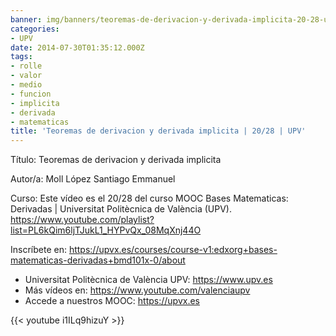 ```yaml
---
banner: img/banners/teoremas-de-derivacion-y-derivada-implicita-20-28-upv.jpg
categories:
- UPV
date: 2014-07-30T01:35:12.000Z
tags:
- rolle
- valor
- medio
- funcion
- implicita
- derivada
- matematicas
title: 'Teoremas de derivacion y derivada implicita | 20/28 | UPV'
---
```


Título: Teoremas de derivacion y derivada implicita

Autor/a: Moll López Santiago Emmanuel

Curso: Este vídeo es el 20/28 del curso MOOC Bases Matematicas: Derivadas | Universitat Politècnica de València (UPV). https://www.youtube.com/playlist?list=PL6kQim6ljTJukL1_HYPvQx_08MqXnj44O 

Inscríbete en: https://upvx.es/courses/course-v1:edxorg+bases-matematicas-derivadas+bmd101x-0/about


+ Universitat Politècnica de València UPV: https://www.upv.es
+ Más vídeos en: https://www.youtube.com/valenciaupv
+ Accede a nuestros MOOC: https://upvx.es

{{< youtube i1ILq9hizuY >}}
